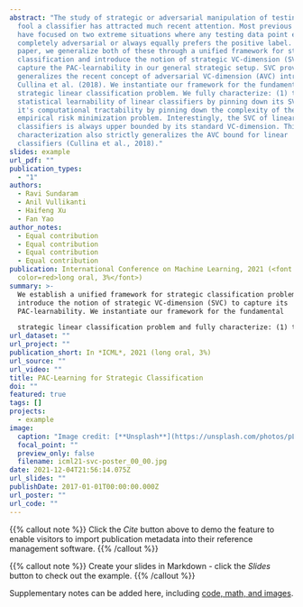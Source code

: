 ```yaml
---
abstract: "The study of strategic or adversarial manipulation of testing data to
  fool a classifier has attracted much recent attention. Most previous works
  have focused on two extreme situations where any testing data point either is
  completely adversarial or always equally prefers the positive label. In this
  paper, we generalize both of these through a unified framework for strategic
  classification and introduce the notion of strategic VC-dimension (SVC) to
  capture the PAC-learnability in our general strategic setup. SVC provably
  generalizes the recent concept of adversarial VC-dimension (AVC) introduced by
  Cullina et al. (2018). We instantiate our framework for the fundamental
  strategic linear classification problem. We fully characterize: (1) the
  statistical learnability of linear classifiers by pinning down its SVC; (2)
  it's computational tractability by pinning down the complexity of the
  empirical risk minimization problem. Interestingly, the SVC of linear
  classifiers is always upper bounded by its standard VC-dimension. This
  characterization also strictly generalizes the AVC bound for linear
  classifiers (Cullina et al., 2018)."
slides: example
url_pdf: ""
publication_types:
  - "1"
authors:
  - Ravi Sundaram
  - Anil Vullikanti
  - Haifeng Xu
  - Fan Yao
author_notes:
  - Equal contribution
  - Equal contribution
  - Equal contribution
  - Equal contribution
publication: International Conference on Machine Learning, 2021 (<font
  color=red>long oral, 3%</font>)
summary: >-
  We establish a unified framework for strategic classification problems and
  introduce the notion of strategic VC-dimension (SVC) to capture its
  PAC-learnability. We instantiate our framework for the fundamental

  strategic linear classification problem and fully characterize: (1) the statistical learnability of linear classifiers by pinning down its SVC; (2) it's computational tractability by pinning down the complexity of the empirical risk minimization problem. 
url_dataset: ""
url_project: ""
publication_short: In *ICML*, 2021 (long oral, 3%)
url_source: ""
url_video: ""
title: PAC-Learning for Strategic Classification
doi: ""
featured: true
tags: []
projects:
  - example
image:
  caption: "Image credit: [**Unsplash**](https://unsplash.com/photos/pLCdAaMFLTE)"
  focal_point: ""
  preview_only: false
  filename: icml21-svc-poster_00_00.jpg
date: 2021-12-04T21:56:14.075Z
url_slides: ""
publishDate: 2017-01-01T00:00:00.000Z
url_poster: ""
url_code: ""
---
```


{{% callout note %}}
Click the *Cite* button above to demo the feature to enable visitors to import publication metadata into their reference management software.
{{% /callout %}}

{{% callout note %}}
Create your slides in Markdown - click the *Slides* button to check out the example.
{{% /callout %}}

Supplementary notes can be added here, including [code, math, and images](https://wowchemy.com/docs/writing-markdown-latex/).
